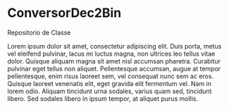 #  ConversorDec2Bin
 Repositorio de Classe
 
Lorem ipsum dolor sit amet, consectetur adipiscing elit. Duis porta, metus vel eleifend pulvinar, lacus mi luctus magna, non ultrices leo tellus vitae dolor. Quisque aliquam magna sit amet nisl accumsan pharetra. Curabitur pulvinar eget tellus non aliquet. Pellentesque accumsan, augue at tempor pellentesque, enim risus laoreet sem, vel consequat nunc sem ac eros. Quisque laoreet venenatis elit, eget gravida elit fermentum vel. Nam in lorem odio. Aliquam tincidunt urna sodales, varius quam sed, tincidunt libero. Sed sodales libero in ipsum tempor, at aliquet purus mollis.

